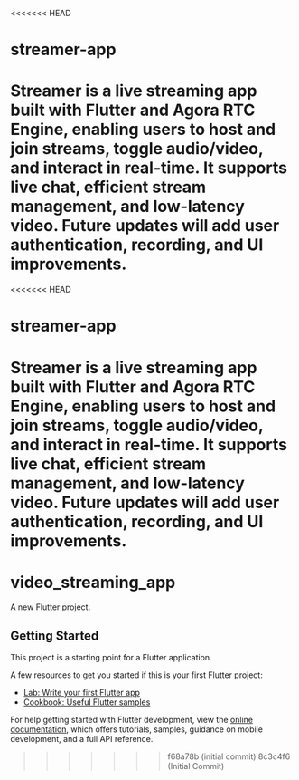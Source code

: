<<<<<<< HEAD
# streamer-app
Streamer is a live streaming app built with Flutter and Agora RTC Engine, enabling users to host and join streams, toggle audio/video, and interact in real-time. It supports live chat, efficient stream management, and low-latency video. Future updates will add user authentication, recording, and UI improvements.
=======
<<<<<<< HEAD
# streamer-app
Streamer is a live streaming app built with Flutter and Agora RTC Engine, enabling users to host and join streams, toggle audio/video, and interact in real-time. It supports live chat, efficient stream management, and low-latency video. Future updates will add user authentication, recording, and UI improvements.
=======
# video_streaming_app

A new Flutter project.

## Getting Started

This project is a starting point for a Flutter application.

A few resources to get you started if this is your first Flutter project:

- [Lab: Write your first Flutter app](https://docs.flutter.dev/get-started/codelab)
- [Cookbook: Useful Flutter samples](https://docs.flutter.dev/cookbook)

For help getting started with Flutter development, view the
[online documentation](https://docs.flutter.dev/), which offers tutorials,
samples, guidance on mobile development, and a full API reference.
>>>>>>> f68a78b (initial commit)
>>>>>>> 8c3c4f6 (Initial Commit)
